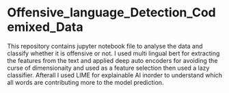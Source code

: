 # Offensive_language_Detection_Codemixed_Data
This repository contains jupyter notebook file to analyse the data and classify whether it is offensive or not.  I used multi lingual bert for extracting the features from the text and applied deep auto encoders for avoiding the curse of dimensionaity and used as a feature selection then used a lazy classifier. Afterall I used LIME for explainable AI inorder to understand which all words are contributing more to the model prediction.
